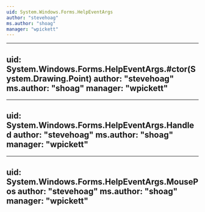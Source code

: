 ```yaml
---
uid: System.Windows.Forms.HelpEventArgs
author: "stevehoag"
ms.author: "shoag"
manager: "wpickett"
---
```


---
uid: System.Windows.Forms.HelpEventArgs.#ctor(System.Drawing.Point)
author: "stevehoag"
ms.author: "shoag"
manager: "wpickett"
---

---
uid: System.Windows.Forms.HelpEventArgs.Handled
author: "stevehoag"
ms.author: "shoag"
manager: "wpickett"
---

---
uid: System.Windows.Forms.HelpEventArgs.MousePos
author: "stevehoag"
ms.author: "shoag"
manager: "wpickett"
---
